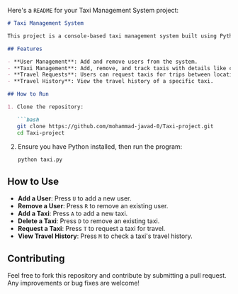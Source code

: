 Here's a `README` for your Taxi Management System project:

```markdown
# Taxi Management System

This project is a console-based taxi management system built using Python. It allows users to manage users and taxis, handle travel requests, and view travel history.

## Features

- **User Management**: Add and remove users from the system.
- **Taxi Management**: Add, remove, and track taxis with details like car model, number plates, and location.
- **Travel Requests**: Users can request taxis for trips between locations.
- **Travel History**: View the travel history of a specific taxi.

## How to Run

1. Clone the repository:

   ```bash
   git clone https://github.com/mohammad-javad-0/Taxi-project.git
   cd Taxi-project
   ```

2. Ensure you have Python installed, then run the program:

   ```bash
   python taxi.py
   ```

## How to Use

- **Add a User**: Press `U` to add a new user.
- **Remove a User**: Press `R` to remove an existing user.
- **Add a Taxi**: Press `A` to add a new taxi.
- **Delete a Taxi**: Press `D` to remove an existing taxi.
- **Request a Taxi**: Press `T` to request a taxi for travel.
- **View Travel History**: Press `M` to check a taxi's travel history.

## Contributing

Feel free to fork this repository and contribute by submitting a pull request. Any improvements or bug fixes are welcome!
